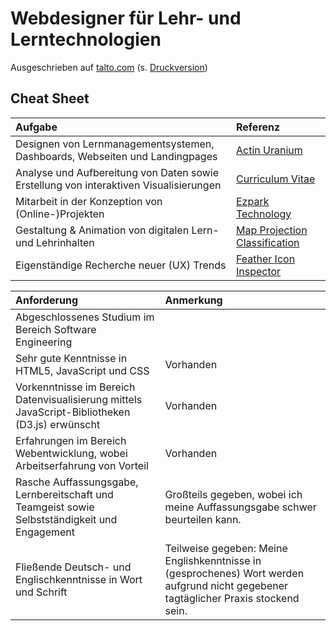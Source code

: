 # Webdesigner für Lehr- und Lerntechnologien

Ausgeschrieben auf [talto.com](https://talto.com/jobs/2020/11/lehr-und-lerntechnologien-technische-universitaet-graz/webdesignerin-fuer-lehr-und-lerntechnologien/71456/) (s. [Druckversion](media/webdesigner_talto.pdf))

## Cheat Sheet

|Aufgabe|Referenz|
|:--|:--|
|Designen von Lernmanagementsystemen, Dashboards, Webseiten und Landingpages|[Actin Uranium](http://235u.net/)|
|Analyse und Aufbereitung von Daten sowie Erstellung von interaktiven Visualisierungen|[Curriculum Vitae](https://observablehq.com/@nikita-sharov/cv)|
|Mitarbeit in der Konzeption von (Online-)Projekten|[Ezpark Technology](https://github.com/235u/proposals/tree/master/EzparkTechnology)| 
|Gestaltung & Animation von digitalen Lern- und Lehrinhalten|[Map Projection Classification](https://observablehq.com/@nikita-sharov/map-projection-classification)|
|Eigenständige Recherche neuer (UX) Trends|[Feather Icon Inspector](https://observablehq.com/@nikita-sharov/feather-icon-inspector)|

|Anforderung|Anmerkung|
|:--|:--|
|Abgeschlossenes Studium im Bereich Software Engineering||Nicht abgeschlossen|
|Sehr gute Kenntnisse in HTML5, JavaScript und CSS|Vorhanden|
|Vorkenntnisse im Bereich Datenvisualisierung mittels JavaScript-Bibliotheken (D3.js) erwünscht|Vorhanden|
|Erfahrungen im Bereich Webentwicklung, wobei Arbeitserfahrung von Vorteil|Vorhanden|
|Rasche Auffassungsgabe, Lernbereitschaft und Teamgeist sowie Selbstständigkeit und Engagement|Großteils gegeben, wobei ich meine Auffassungsgabe schwer beurteilen kann.|
|Fließende Deutsch- und Englischkenntnisse in Wort und Schrift|Teilweise gegeben: Meine Englishkenntnisse in (gesprochenes) Wort werden aufgrund nicht gegebener tagtäglicher Praxis stockend sein.|

